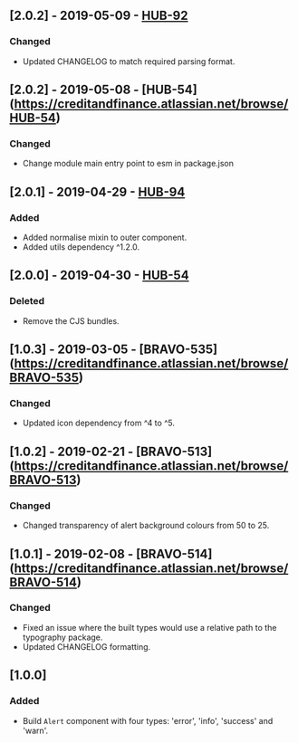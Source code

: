 ## [2.0.2] - 2019-05-09 - [HUB-92](https://creditandfinance.atlassian.net/browse/HUB-92)
### Changed
- Updated CHANGELOG to match required parsing format.

## [2.0.2] - 2019-05-08 - [HUB-54] (https://creditandfinance.atlassian.net/browse/HUB-54)
 
### Changed
- Change module main entry point to esm in package.json

## [2.0.1] - 2019-04-29 - [HUB-94](https://creditandfinance.atlassian.net/browse/HUB-94)
### Added
- Added normalise mixin to outer component.
- Added utils dependency ^1.2.0.

## [2.0.0] - 2019-04-30 - [HUB-54](https://creditandfinance.atlassian.net/browse/HUB-54)
### Deleted
- Remove the CJS bundles.

## [1.0.3] - 2019-03-05 - [BRAVO-535] (https://creditandfinance.atlassian.net/browse/BRAVO-535)
### Changed
- Updated icon dependency from ^4 to ^5.

## [1.0.2] - 2019-02-21 - [BRAVO-513] (https://creditandfinance.atlassian.net/browse/BRAVO-513)
### Changed
- Changed transparency of alert background colours from 50 to 25.

## [1.0.1] - 2019-02-08 - [BRAVO-514] (https://creditandfinance.atlassian.net/browse/BRAVO-514)
### Changed
- Fixed an issue where the built types would use a relative path to the typography package.
- Updated CHANGELOG formatting.

## [1.0.0]
### Added
- Build `Alert` component with four types: 'error', 'info', 'success' and 'warn'.
